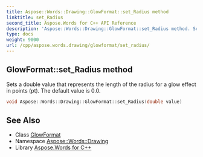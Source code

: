 ```yaml
---
title: Aspose::Words::Drawing::GlowFormat::set_Radius method
linktitle: set_Radius
second_title: Aspose.Words for C++ API Reference
description: 'Aspose::Words::Drawing::GlowFormat::set_Radius method. Sets a double value that represents the length of the radius for a glow effect in points (pt). The default value is 0.0 in C++.'
type: docs
weight: 9000
url: /cpp/aspose.words.drawing/glowformat/set_radius/
---
```

## GlowFormat::set_Radius method


Sets a double value that represents the length of the radius for a glow effect in points (pt). The default value is 0.0.

```cpp
void Aspose::Words::Drawing::GlowFormat::set_Radius(double value)
```

## See Also

* Class [GlowFormat](../)
* Namespace [Aspose::Words::Drawing](../../)
* Library [Aspose.Words for C++](../../../)
